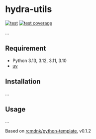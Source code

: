 # hydra-utils

[![test](https://github.com/rcmdnk/hydra-utils/actions/workflows/test.yml/badge.svg)](https://github.com/rcmdnk/hydra-utils/actions/workflows/test.yml)
[![test coverage](https://img.shields.io/badge/coverage-check%20here-blue.svg)](https://github.com/rcmdnk/hydra-utils/tree/coverage)

...

## Requirement

- Python 3.13, 3.12, 3.11, 3.10
- [uv](https://docs.astral.sh/uv/)

## Installation

...

## Usage

...

Based on [rcmdnk/python-template](https://github.com/rcmdnk/python-template), v0.1.2
